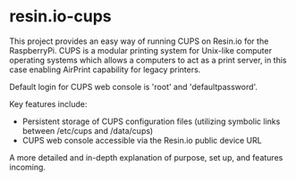 # resin.io-cups

This project provides an easy way of running CUPS on Resin.io for the RaspberryPi. CUPS is a modular printing system for Unix-like computer operating systems which allows a computers to act as a print server, in this case enabling AirPrint capability for legacy printers.

Default login for CUPS web console is 'root' and 'defaultpassword'.

Key features include:

  - Persistent storage of CUPS configuration files (utilizing symbolic links between /etc/cups and /data/cups)
  - CUPS web console accessible via the Resin.io public device URL
  
A more detailed and in-depth explanation of purpose, set up, and features incoming.
